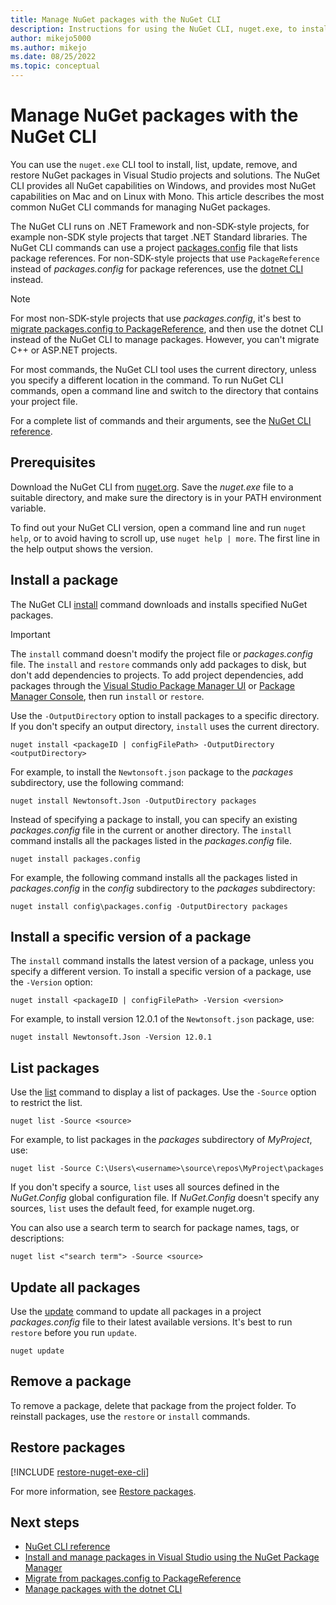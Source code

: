 ```yaml
---
title: Manage NuGet packages with the NuGet CLI
description: Instructions for using the NuGet CLI, nuget.exe, to install, list, update, remove, and restore NuGet packages.
author: mikejo5000
ms.author: mikejo
ms.date: 08/25/2022
ms.topic: conceptual
---
```


# Manage NuGet packages with the NuGet CLI

You can use the `nuget.exe` CLI tool to install, list, update, remove, and restore NuGet packages in Visual Studio projects and solutions. The NuGet CLI provides all NuGet capabilities on Windows, and provides most NuGet capabilities on Mac and on Linux with Mono. This article describes the most common NuGet CLI commands for managing NuGet packages.

The NuGet CLI runs on .NET Framework and non-SDK-style projects, for example non-SDK style projects that target .NET Standard libraries. The NuGet CLI commands can use a project [packages.config](../reference/packages-config.md) file that lists package references. For non-SDK-style projects that use `PackageReference` instead of *packages.config* for package references, use the [dotnet CLI](install-use-packages-dotnet-cli.md) instead.

> [!NOTE]
> For most non-SDK-style projects that use *packages.config*, it's best to [migrate packages.config to PackageReference](migrate-packages-config-to-package-reference.md), and then use the dotnet CLI instead of the NuGet CLI to manage packages. However, you can't migrate C++ or ASP.NET projects.

For most commands, the NuGet CLI tool uses the current directory, unless you specify a different location in the command. To run NuGet CLI commands, open a command line and switch to the directory that contains your project file.

For a complete list of commands and their arguments, see the [NuGet CLI reference](../reference/nuget-exe-cli-reference.md).

## Prerequisites

Download the NuGet CLI from [nuget.org](https://dist.nuget.org/win-x86-commandline/latest/nuget.exe). Save the *nuget.exe* file to a suitable directory, and make sure the directory is in your PATH environment variable.

To find out your NuGet CLI version, open a command line and run `nuget help`, or to avoid having to scroll up, use `nuget help | more`. The first line in the help output shows the version.

## Install a package

The NuGet CLI [install](../reference/cli-reference/cli-ref-install.md) command downloads and installs specified NuGet packages.

> [!IMPORTANT]
> The `install` command doesn't modify the project file or *packages.config* file. The `install` and `restore` commands only add packages to disk, but don't add dependencies to projects. To add project dependencies, add packages through the [Visual Studio Package Manager UI](install-use-packages-visual-studio.md) or [Package Manager Console](install-use-packages-powershell.md), then run `install` or `restore`.

Use the `-OutputDirectory` option to install packages to a specific directory. If you don't specify an output directory, `install` uses the current directory.

```cli
nuget install <packageID | configFilePath> -OutputDirectory <outputDirectory>
```

For example, to install the `Newtonsoft.json` package to the *packages* subdirectory, use the following command:

```cli
nuget install Newtonsoft.Json -OutputDirectory packages
```

Instead of specifying a package to install, you can specify an existing *packages.config* file in the current or another directory. The `install` command installs all the packages listed in the *packages.config* file.

```cli
nuget install packages.config
```

For example, the following command installs all the packages listed in *packages.config* in the *config* subdirectory to the *packages* subdirectory:

```cli
nuget install config\packages.config -OutputDirectory packages

```

## Install a specific version of a package

The `install` command installs the latest version of a package, unless you specify a different version. To install a specific version of a package, use the `-Version` option:

```cli
nuget install <packageID | configFilePath> -Version <version>
```

For example, to install version 12.0.1 of the `Newtonsoft.json` package, use:

```cli
nuget install Newtonsoft.Json -Version 12.0.1
```

## List packages

Use the [list](../reference/cli-reference/cli-ref-list.md) command to display a list of packages. Use the `-Source` option to restrict the list.

```cli
nuget list -Source <source>
```

For example, to list packages in the *packages* subdirectory of *MyProject*, use:

```cli
nuget list -Source C:\Users\<username>\source\repos\MyProject\packages
```

If you don't specify a source, `list` uses all sources defined in the *NuGet.Config* global configuration file. If *NuGet.Config* doesn't specify any sources, `list` uses the default feed, for example nuget.org.

You can also use a search term to search for package names, tags, or descriptions:

```cli
nuget list <"search term"> -Source <source>
```

## Update all packages

Use the [update](../reference/cli-reference/cli-ref-update.md) command to update all packages in a project *packages.config* file to their latest available versions. It's best to run `restore` before you run `update`.

```cli
nuget update
```

## Remove a package

To remove a package, delete that package from the project folder. To reinstall packages, use the `restore` or `install` commands.

## Restore packages

[!INCLUDE [restore-nuget-exe-cli](includes/restore-nuget-exe-cli.md)]

For more information, see [Restore packages](package-restore.md).

## Next steps

- [NuGet CLI reference](../reference/nuget-exe-cli-reference.md)
- [Install and manage packages in Visual Studio using the NuGet Package Manager](install-use-packages-visual-studio.md)
- [Migrate from packages.config to PackageReference](migrate-packages-config-to-package-reference.md)
- [Manage packages with the dotnet CLI](install-use-packages-dotnet-cli.md)
